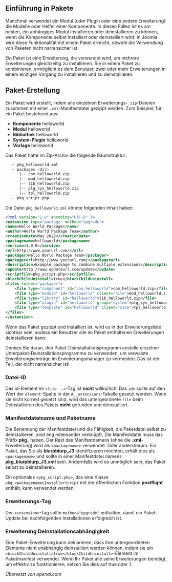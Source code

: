 <!-- Filename: https://docs.joomla.org/Package / Display title: Pakete -->

## Einführung in Pakete

Manchmal verwendet ein Modul (oder Plugin oder eine andere Erweiterung) die Modelle oder Helfer einer Komponente. In diesen Fällen ist es am besten, ein abhängiges Modul installieren oder deinstallieren zu können, wenn die Komponente selbst installiert oder deinstalliert wird. In Joomla wird diese Funktionalität mit einem Paket erreicht, obwohl die Verwendung von Paketen nicht narrensicher ist.

Ein Paket ist eine Erweiterung, die verwendet wird, um mehrere Erweiterungen gleichzeitig zu installieren. Sie in einem Paket zu kombinieren, ermöglicht es dem Benutzer, zwei oder mehr Erweiterungen in einem einzigen Vorgang zu installieren und zu deinstallieren.

## Paket-Erstellung

Ein Paket wird erstellt, indem alle einzelnen Erweiterungs-`.zip`-Dateien zusammen mit einer `.xml`-Manifestdatei gezippt werden. Zum Beispiel, für ein Paket bestehend aus:

* **Komponente** helloworld
* **Modul** helloworld
* **Bibliothek** helloworld
* **System-Plugin** helloworld
* **Vorlage** helloworld

Das Paket hätte im Zip-Archiv die folgende Baumstruktur:

```sh
  -- pkg_helloworld.xml
  -- packages <dir>
      |-- com_helloworld.zip
      |-- mod_helloworld.zip
      |-- lib_helloworld.zip
      |-- plg_sys_helloworld.zip
      |-- tpl_helloworld.zip
  -- pkg_script.php
```

Die Datei `pkg_helloworld.xml` könnte folgenden Inhalt haben:

```xml
<?xml version="1.0" encoding="UTF-8" ?>
<extension type="package" method="upgrade">
<name>Hello World Package</name>
<author>Hello World Package Team</author>
<creationDate>May 2022</creationDate>
<packagename>helloworld</packagename>
<version>1.0.0</version>
<url>http://www.yoururl.com/</url>
<packager>Hello World Package Team</packager>
<packagerurl>http://www.yoururl.com/</packagerurl>
<description>Example package to combine multiple extensions</description>
<update>http://www.updateurl.com/update</update>
<scriptfile>pkg_script.php</scriptfile>
<blockChildUninstall>true</blockChildUninstall>
<files folder="packages">
    <file type="component" id="com_helloworld">com_helloworld.zip</file>
    <file type="module" id="helloworld" client="site">mod_helloworld.zip</file>
    <file type="library" id="helloworld">lib_helloworld.zip</file>
    <file type="plugin" id="helloworld" group="system">plg_sys_helloworld.zip</file>
    <file type="template" id="helloworld" client="site">tpl_helloworld.zip</file>
</files>
</extension>
```

Wenn das Paket gezippt und installiert ist, wird es in der Erweiterungsliste sichtbar sein, sodass ein Benutzer alle im Paket enthaltenen Erweiterungen deinstallieren kann.

Denken Sie daran, den Paket-Deinstallationsprogramm anstelle einzelner Unterpaket-Deinstallationsprogramme zu verwenden, um verwaiste Erweiterungseinträge im Erweiterungsmanager zu vermeiden. Das ist der Teil, der nicht narrensicher ist!

### Datei-ID

Das id-Element im `<file ..>`-Tag ist **nicht** willkürlich! Das `id=` sollte auf den Wert der `element`-Spalte in der `#__extensions`-Tabelle gesetzt werden. Wenn sie nicht korrekt gesetzt sind, wird das untergeordnete `file` beim Deinstallieren des Pakets **nicht** gefunden und deinstalliert.

### Manifestdateiname und Paketname

Die Benennung der Manifestdatei und die Fähigkeit, die Paketdatei selbst zu deinstallieren, sind eng miteinander verknüpft. Die Manifestdatei muss das Präfix **pkg_** haben. Der Rest des Manifestnamens (ohne die **.xml**-Erweiterung) wird als `<packagename>` verwendet. Oder andersherum: Ein Paket, das Sie als **blurpblurp_J3** identifizieren möchten, erhält dies als `<packagename>` und sollte in einer Manifestdatei namens **pkg_blurpblurp_J3.xml** sein. Andernfalls wird es unmöglich sein, das Paket selbst zu deinstallieren.

Ein optionales `<pkg_script.php>`, das eine Klasse `pkg_<packagename>InstallerScript` mit der öffentlichen Funktion **postflight** enthält, kann verwendet werden.

### Erweiterungs-Tag

Der `<extension>`-Tag sollte `method="upgrade"` enthalten, damit ein Paket-Update bei nachfolgenden Installationen erfolgreich ist.

### Erweiterung Deinstallationsabhängigkeit

Eine Paket-Erweiterung kann deklarieren, dass ihre untergeordneten Elemente nicht unabhängig deinstalliert werden können, indem sie ein `<blockChildUninstall>true</blockChildUninstall>`-Element im Paketmanifest verwendet. Wenn Ihr Paket alle seine Erweiterungen benötigt, um effektiv zu funktionieren, setzen Sie dies auf true oder 1.

*Übersetzt von openai.com*


